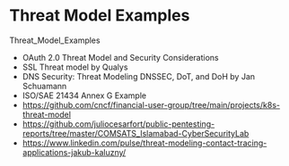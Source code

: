 # Threat Model Examples
Threat_Model_Examples

* OAuth 2.0 Threat Model and Security Considerations
* SSL Threat model by Qualys
* DNS Security: Threat Modeling DNSSEC, DoT, and DoH by Jan Schuamann
* ISO/SAE 21434 Annex G Example
* https://github.com/cncf/financial-user-group/tree/main/projects/k8s-threat-model 
* https://github.com/juliocesarfort/public-pentesting-reports/tree/master/COMSATS_Islamabad-CyberSecurityLab
* https://www.linkedin.com/pulse/threat-modeling-contact-tracing-applications-jakub-kaluzny/
